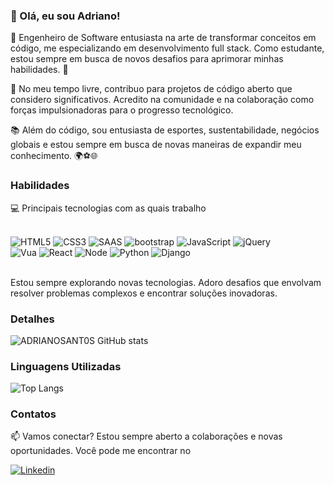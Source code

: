 ### 👋 Olá, eu sou Adriano!

🚀 Engenheiro de Software entusiasta na arte de transformar conceitos em código, me especializando em desenvolvimento full stack. Como estudante, estou sempre em busca de novos desafios para aprimorar minhas habilidades. 🌱

🔧 No meu tempo livre, contribuo para projetos de código aberto que considero significativos. Acredito na comunidade e na colaboração como forças impulsionadoras para o progresso tecnológico.

📚 Além do código, sou entusiasta de esportes, sustentabilidade, negócios globais e estou sempre em busca de novas maneiras de expandir meu conhecimento. 🌍⚽️🌐

### Habilidades
💻 Principais tecnologias com as quais trabalho
<div style="display: inline_blok"></br>
    <img alt="HTML5" src="https://img.shields.io/badge/HTML5-E34F26?style=for-the-badge&logo=html5&logoColor=white">
    <img alt="CSS3" src="https://img.shields.io/badge/CSS-239120?&style=for-the-badge&logo=css3&logoColor=white">
    <img alt="SAAS" src="https://img.shields.io/badge/Sass-CC6699?style=for-the-badge&logo=sass&logoColor=white">
    <img alt="bootstrap" src="https://img.shields.io/badge/Bootstrap-563D7C?style=for-the-badge&logo=bootstrap&logoColor=white">
    <img alt="JavaScript" src="https://img.shields.io/badge/JavaScript-F7DF1E?style=for-the-badge&logo=javascript&logoColor=black">
    <img alt="jQuery" src="https://img.shields.io/badge/jQuery-0769AD?style=for-the-badge&logo=jquery&logoColor=white"></br>
    <img alt="Vua" src="https://img.shields.io/badge/Vue.js-35495E?style=for-the-badge&logo=vue.js&logoColor=4FC08D">
    <img alt="React" src="https://img.shields.io/badge/React-20232A?style=for-the-badge&logo=react&logoColor=61DAFB">
    <img alt="Node" src="https://img.shields.io/badge/Node.js-43853D?style=for-the-badge&logo=node.js&logoColor=white">
    <img alt="Python" src="https://img.shields.io/badge/Python-3776AB?style=for-the-badge&logo=python&logoColor=white">
    <img alt="Django" src="https://img.shields.io/badge/Django-092E20?style=for-the-badge&logo=django&logoColor=white">
</div></br>

Estou sempre explorando novas tecnologias. Adoro desafios que envolvam resolver problemas complexos e encontrar soluções inovadoras.

### Detalhes
![ADRIANOSANT0S GitHub stats](https://github-readme-stats.vercel.app/api?username=ADRIANOSANT0S&show_icons=true&theme=tokyonight)

### Linguagens Utilizadas
![Top Langs](https://github-readme-stats.vercel.app/api/top-langs/?username=ADRIANOSANT0S&layout=compact&theme=tokyonight)
### Contatos

📫 Vamos conectar? Estou sempre aberto a colaborações e novas oportunidades. Você pode me encontrar no

[![Linkedin](https://img.shields.io/badge/LinkedIn-0077B5?style=for-the-badge&logo=linkedin&logoColor=white
)](https://www.linkedin.com/in/adriano-santos-b839201b7)
